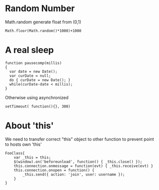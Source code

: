 # Random Number
Math.random generate float from (0,1)

    Math.floor(Math.random()*1000)+1000

# A real sleep

    function pausecomp(millis)
    {
      var date = new Date();
      var curDate = null;
      do { curDate = new Date(); }
      while(curDate-date < millis);
    }

Otherwise using asynchronized 

    setTimeout( function(){}, 300)

# About 'this'
We need to transfer correct "this" object to other function to prevent point to hosts own 'this'

    FooClass{
        var _this = this;         
        $(window).on('beforeunload', function() { _this.close() });    
        this.connection.onmessage = function(evt) { _this.receive(evt) }
        this.connection.onopen = function() {
            _this.send({ action: 'join', user: username });
        }
    }

